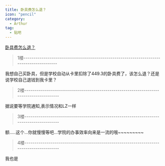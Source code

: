 ```yaml
---
title: 卧具费怎么退？
icon: "pencil"
category:
  - Arthur
tag:
  - 贴吧
---
```


[卧具费怎么退？](https://tieba.baidu.com/p/1657798601?pid=20772848573&cid=0#20772848573)


>1楼-----------------------------------------------------------------------------------------

我想自己买卧具，但是学校自动从卡里扣除了449.3的卧具费了，该怎么退？还是说学校自己退钱到我卡里？

>2楼-----------------------------------------------------------------------------------------

据说要等学院通知,表示情况和LZ一样

>3楼-----------------------------------------------------------------------------------------

额.....这个...你就慢慢等吧...学院的办事效率向来是一流的哦~~~~~~~~~

>4楼-----------------------------------------------------------------------------------------

我也是

